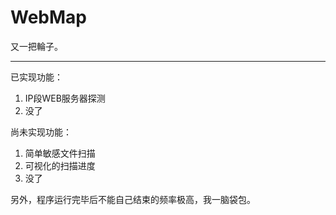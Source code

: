 # WebMap
又一把輪子。

---

已实现功能：  

1. IP段WEB服务器探测
1. 没了


尚未实现功能：  

1. 简单敏感文件扫描  
2. 可视化的扫描进度
1. 没了  

另外，程序运行完毕后不能自己结束的频率极高，我一脑袋包。
